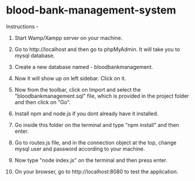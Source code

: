 # blood-bank-management-system


Instructions -

1. Start Wamp/Xampp server on your machine.

2. Go to http://localhost and then go to phpMyAdmin.
   It will take you to mysql database.

3. Create a new database named - bloodbankmanagement.

4. Now it will show up on left sidebar. Click on it.

5. Now from the toolbar, click on Import and select the "bloodbankmanagement.sql" file, which is provided in the project folder and then click on    "Go". 

6. Install npm and node.js if you dont already have it installed.

7. Go inside this folder on the terminal and type "npm install" and then enter.

8. Go to routes.js file, and in the connection object at the top, change mysql user and password according to your machine.

9. Now type "node index.js" on the terminal and then press enter.

10. On your browser, go to http://localhost:8080 to test the application. 
